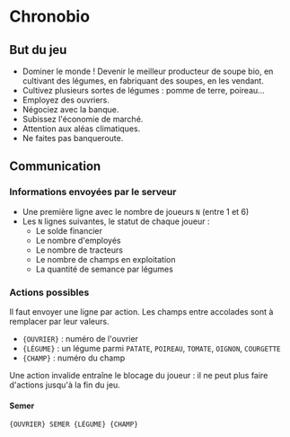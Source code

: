 # Chronobio

## But du jeu

- Dominer le monde ! Devenir le meilleur producteur de soupe bio, en cultivant des légumes, en fabriquant des soupes, en les vendant.
- Cultivez plusieurs sortes de légumes : pomme de terre, poireau…
- Employez des ouvriers.
- Négociez avec la banque.
- Subissez l'économie de marché.
- Attention aux aléas climatiques.
- Ne faites pas banqueroute.

## Communication

### Informations envoyées par le serveur

- Une première ligne avec le nombre de joueurs `N` (entre 1 et 6)
- Les `N` lignes suivantes, le statut de chaque joueur :
  - Le solde financier
  - Le nombre d'employés
  - Le nombre de tracteurs
  - Le nombre de champs en exploitation
  - La quantité de semance par légumes


### Actions possibles

Il faut envoyer une ligne par action. Les champs entre accolades sont à remplacer par leur valeurs.

- `{OUVRIER}` : numéro de l'ouvrier
- `{LÉGUME}` : un légume parmi `PATATE`, `POIREAU`, `TOMATE`, `OIGNON`, `COURGETTE`
- `{CHAMP}` : numéro du champ

Une action invalide entraîne le blocage du joueur : il ne peut plus faire d'actions jusqu'à la fin du jeu.

#### Semer

`{OUVRIER} SEMER {LÉGUME} {CHAMP}`